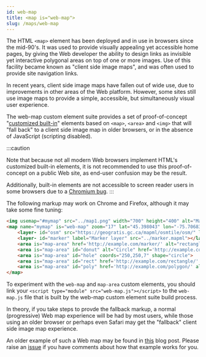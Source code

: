 ```yaml
---
id: web-map
title: <map is="web-map">
slug: /maps/web-map
---
```


The HTML `<map>` element has been deployed and in use in browsers since the mid-90's. It was used to provide visually appealing yet accessible home pages, by giving the Web developer the ability to design links as invisible yet interactive polygonal areas on top of one or more images.  Use of this facility became known as "client side image maps", and was often used to provide site navigation links.

In recent years, client side image maps have fallen out of wide use, due to improvements in other areas of the Web platform.  However, some sites still use image maps to provide a simple, accessible, but simultaneously visual user experience.

The web-map custom element suite provides a set of proof-of-concept "[customized built-in](https://developer.mozilla.org/en-US/docs/Web/Web_Components/Using_custom_elements)" elements based on `<map>`, `<area>` and `<img>` that will "fall back" to a client side image map in older browsers, or in the absence of JavaScript (scripting disabled).

:::caution

Note that because not all modern Web browsers implement HTML's customized built-in elements, it is not recommended to use this proof-of-concept on a public Web site, as end-user confusion may be the result.

Additionally, built-in elements are not accessible to screen reader users in some browsers due to a [Chromium bug](https://bugs.chromium.org/p/chromium/issues/detail?id=1208405).
:::

The following markup may work on Chrome and Firefox, although it may take some fine tuning:

```html
<img usemap="#mymap" src="../map1.png" width="700" height="400" alt="Map area">
<map name="mymap" is="web-map" zoom="17" lat="45.398043" lon="-75.70683" controls>
    <layer- id="osm" src="https://geogratis.gc.ca/mapml/osmtile/osm/" label="Open Street Map" checked></layer->
    <layer- id="marker" label="Marker layer" src="../marker.mapml"></layer->
    <area is="map-area" href='http://example.com/marker/' alt="rectangle" coords="255,145,275,190" shape="rect">
    <area is="map-area" id="donut" alt="Circle" href='http://example.com/circle/' coords="250,250,25" shape="circle">
    <area is="map-area" id="hole" coords="250,250,7" shape="circle">
    <area is="map-area" id="rect" href='http://example.com/rectangle/' alt="Rectangle" coords="345,290,415,320" shape="rect">
    <area is="map-area" id="poly" href='http://example.com/polygon/' alt="Polygon" coords="392,116,430,100,441,128,405,145" shape="poly">
</map>
```

To experiment with the `web-map` and `map-area` custom elements, you should link your `<script type="module" src="web-map.js"></script>` to the `web-map.js` file that is built by the web-map custom element suite build process.

In theory, if you take steps to provde the fallback markup, a normal (progressive) Web map experience will be had by most users, while those using an older browser or perhaps even Safari may get the "fallback" client side image map experience.  

An older example of such a Web map may be found in [this](https://maps4html.org/Web-Map-Custom-Element/blog/progressive-web-maps.html) blog post.  Please raise an [issue](https://github.com/Maps4HTML/Web-Map-Custom-Element/issues) if you have comments about how that example works for you.

